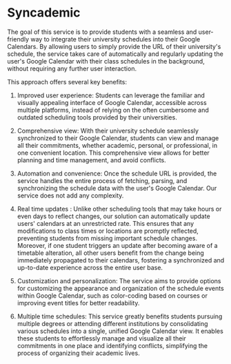 # Syncademic

The goal of this service is to provide students with a seamless and user-friendly way to integrate
their university schedules into their Google Calendars. By allowing users to simply provide the URL
of their university's schedule, the service takes care of automatically and regularly updating the 
user's Google Calendar with their class schedules in the background, without requiring any further 
user interaction.


This approach offers several key benefits:

1. Improved user experience: Students can leverage the familiar and visually appealing interface of Google Calendar, accessible across multiple platforms, instead of relying on the often cumbersome and outdated scheduling tools provided by their universities.

2. Comprehensive view: With their university schedule seamlessly synchronized to their Google Calendar, students can view and manage all their commitments, whether academic, personal, or professional, in one convenient location. This comprehensive view allows for better planning and time management, and avoid conflicts. 

3. Automation and convenience: Once the schedule URL is provided, the service handles the entire process of fetching, parsing, and synchronizing the schedule data with the user's Google Calendar. Our service does not add any complexity. 

4. Real time updates : Unlike other scheduling tools that may take hours or even days to reflect changes, our solution can automatically update users' calendars at an unrestricted rate. This ensures that any modifications to class times or locations are promptly reflected, preventing students from missing important schedule changes. Moreover, if one student triggers an update after becoming aware of a timetable alteration, all other users benefit from the change being immediately propagated to their calendars, fostering a synchronized and up-to-date experience across the entire user base.

5. Customization and personalization: The service aims to provide options for customizing the appearance and organization of the schedule events within Google Calendar, such as color-coding based on courses or improving event titles for better readability.

6. Multiple time schedules: This service greatly benefits students pursuing multiple degrees or attending different institutions by consolidating various schedules into a single, unified Google Calendar view. It enables these students to effortlessly manage and visualize all their commitments in one place and identifying conflicts, simplifying the process of organizing their academic lives.



